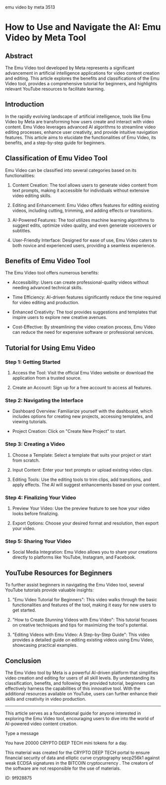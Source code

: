 emu video by meta 3513
# How to Use and Navigate the AI: Emu Video by Meta Tool



## Abstract



The Emu Video tool developed by Meta represents a significant advancement in artificial intelligence applications for video content creation and editing. This article explores the benefits and classifications of the Emu Video tool, provides a comprehensive tutorial for beginners, and highlights relevant YouTube resources to facilitate learning.



## Introduction



In the rapidly evolving landscape of artificial intelligence, tools like Emu Video by Meta are transforming how users create and interact with video content. Emu Video leverages advanced AI algorithms to streamline video editing processes, enhance user creativity, and provide intuitive navigation features. This article aims to elucidate the functionalities of Emu Video, its benefits, and a step-by-step guide for beginners.



## Classification of Emu Video Tool



Emu Video can be classified into several categories based on its functionalities:



1. Content Creation: The tool allows users to generate video content from text prompts, making it accessible for individuals without extensive video editing skills.

2. Editing and Enhancement: Emu Video offers features for editing existing videos, including cutting, trimming, and adding effects or transitions.

3. AI-Powered Features: The tool utilizes machine learning algorithms to suggest edits, optimize video quality, and even generate voiceovers or subtitles.

4. User-Friendly Interface: Designed for ease of use, Emu Video caters to both novice and experienced users, providing a seamless experience.



## Benefits of Emu Video Tool



The Emu Video tool offers numerous benefits:



- Accessibility: Users can create professional-quality videos without needing advanced technical skills.

- Time Efficiency: AI-driven features significantly reduce the time required for video editing and production.

- Enhanced Creativity: The tool provides suggestions and templates that inspire users to explore new creative avenues.

- Cost-Effective: By streamlining the video creation process, Emu Video can reduce the need for expensive software or professional services.



## Tutorial for Using Emu Video



### Step 1: Getting Started



1. Access the Tool: Visit the official Emu Video website or download the application from a trusted source.

2. Create an Account: Sign up for a free account to access all features.



### Step 2: Navigating the Interface



- Dashboard Overview: Familiarize yourself with the dashboard, which includes options for creating new projects, accessing templates, and viewing tutorials.

- Project Creation: Click on "Create New Project" to start.



### Step 3: Creating a Video



1. Choose a Template: Select a template that suits your project or start from scratch.

2. Input Content: Enter your text prompts or upload existing video clips.

3. Editing Tools: Use the editing tools to trim clips, add transitions, and apply effects. The AI will suggest enhancements based on your content.



### Step 4: Finalizing Your Video



1. Preview Your Video: Use the preview feature to see how your video looks before finalizing.

2. Export Options: Choose your desired format and resolution, then export your video.



### Step 5: Sharing Your Video



- Social Media Integration: Emu Video allows you to share your creations directly to platforms like YouTube, Instagram, and Facebook.



## YouTube Resources for Beginners



To further assist beginners in navigating the Emu Video tool, several YouTube tutorials provide valuable insights:



1. "Emu Video Tutorial for Beginners": This video walks through the basic functionalities and features of the tool, making it easy for new users to get started.

2. "How to Create Stunning Videos with Emu Video": This tutorial focuses on creative techniques and tips for maximizing the tool's potential.

3. "Editing Videos with Emu Video: A Step-by-Step Guide": This video provides a detailed guide on editing existing videos using Emu Video, showcasing practical examples.



## Conclusion



The Emu Video tool by Meta is a powerful AI-driven platform that simplifies video creation and editing for users of all skill levels. By understanding its classification, benefits, and following the provided tutorial, beginners can effectively harness the capabilities of this innovative tool. With the additional resources available on YouTube, users can further enhance their skills and creativity in video production.



---



This article serves as a foundational guide for anyone interested in exploring the Emu Video tool, encouraging users to dive into the world of AI-powered video content creation.



Type a message

You have 20000 CRYPTO DEEP TECH mini tokens for a day.


This material was created for the  CRYPTO DEEP TECH portal  to ensure financial security of data and elliptic curve cryptography  secp256k1 against weak ECDSA  signatures   in the  BITCOIN cryptocurrency . The creators of the software are not responsible for the use of materials.

 ID: 9f928875
